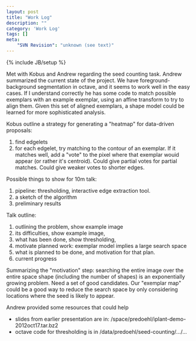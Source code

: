 ```yaml
---
layout: post
title: "Work Log"
description: ""
category: 'Work Log'
tags: []
meta: 
    "SVN Revision": "unknown (see text)"
---
```

{% include JB/setup %}

Met with Kobus and Andrew regarding the seed counting task.  Andrew summarized the current state of the project.  We have foreground-background segmentation in octave, and it seems to work well in the easy cases.  If I understand correctly he has some code to match possible exemplars with an example exemplar, using an affine transform to try to align them.  Given this set of aligned exemplars, a shape model could be learned for more sophisticated analysis.

Kobus outline a strategy for generating a "heatmap" for data-driven proposals:  

1. find edgelets
2. for each edgelet, try matching to the contour of an exemplar.  If it matches well, add a "vote" to the pixel where that exemplar wouid appear (or rather it's centroid).  Could give partial votes for partial matches.  Could give weaker votes to shorter edges. 

Possible things to show for 10m talk:
  
1. pipeline: thresholding, interactive edge extraction tool.
2. a sketch of the algorithm
3. preliminary results 

Talk outline: 

1. outlining the problem, show example image
2. its difficulties, show example image,
3. what has been done, show thresholding, 
4. motivate planned work: exemplar model implies a large search space
5. what is planned to be done, and motivation for that plan.
6. current progress

Summarizing the "motivation" step: searching the entire image over the entire space shape (including the number of shapes) is an exponentially growing problem.  Need a set of good candidates.  Our "exemplar map" could be a good way to reduce the search space by only considering locations where the seed is likely to appear.

Andrew provided some resources that could help

* slides from earlier presentation are in: /space/predoehl/iplant-demo-2012oct17.tar.bz2
* octave code for thresholding is in /data/predoehl/seed-counting/.../...

